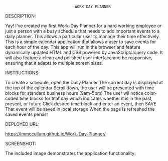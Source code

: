                                    WORK DAY PLANNER

DESCRIPTION:

Yay! I've created my first Work-Day Planner for a hard working employee or just a person with a busy schedule that needs to add important events to a daily planner. This allows a particular user to manage their time effectively. This is a simple calendar application that allows a user to save events for each hour of the day. This app will run in the browser and feature dynamically updated HTML and CSS powered by JavaScript/Jquery code. It will also feature a clean and polished user interface and be responsive, ensuring that it adapts to multiple screen sizes.

INSTRUCTIONS:

To create a schedule, open the Daily Planner
The current day is displayed at the top of the calendar
Scroll down, the user will be presented with time blocks for standard business hours (9am-5pm)
The user wil notice color-coded time blocks for that day which indicates whether it is in the past, present, or future
Click desired time block and enter an event, then SAVE
That event will be saved in local storage
When the page is refreshed the saved events persist

DEPLOYED URL:

https://lmmccullum.github.io/Work-Day-Planner/

SCREENSHOT:

The included image demonstrates the application functionality:




